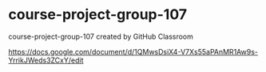 # course-project-group-107
course-project-group-107 created by GitHub Classroom


https://docs.google.com/document/d/1QMwsDsiX4-V7Xs55aPAnMR1Aw9s-YrrikJWeds3ZCxY/edit
